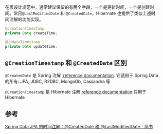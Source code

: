 在表设计规范中，通常建议保留的有两个字段，一个是更新时间，一个是创建时间。常用`@LastModifiedDate` 和 `@CreatedDate`，Hibernate 也提供了类似上述时间注解的功能实现。

```java
@CreationTimestamp  
private Date createTime;  

@UpdateTimestamp  
private Date updateTime;
```


## `@CreationTimestamp` 和 `@CreatedDate` 区别

`@CreatedDate` 是 Spring 注解 [ reference documentation](https://docs.spring.io/spring-data/jpa/docs/current/reference/html/#auditing.basics). 它适用于 Spring Data 的所有: JPA, JDBC, R2DBC, MongoDb, Cassandra 等

`@CreationTimestamp` 是 Hibernate 注解 [reference documentation](https://docs.jboss.org/hibernate/orm/5.4/userguide/html_single/Hibernate_User_Guide.html#mapping-generated-CreationTimestamp) 只用于 Hibernate 



## 参考
[Spring Data JPA 的时间注解：@CreatedDate 和 @LastModifiedDate - 简书](https://www.jianshu.com/p/30aef87f3171)